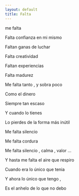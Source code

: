 ```yaml
---
layout: default
title: Falta
---
```



me falta

Falta confianza en mi mismo

Faltan ganas de luchar

Falta creatividad

Faltan experiencias

Falta madurez

Me falta tanto , y sobra poco

Como el dinero

Siempre tan escaso

Y cuando lo tienes

Lo pierdes de la forma más inútil

Me falta silencio

Me falta cordura

Me falta silencio , calma , valor …

Y hasta me falta el aire que respiro

Cuando era lo único que tenia

Y ahora lo único que tengo ,

Es el anhelo de lo que no debo
